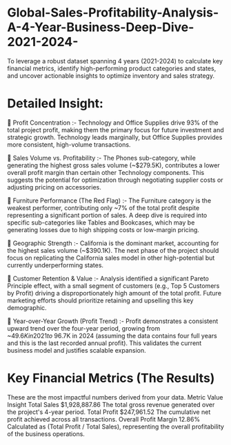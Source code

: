 # Global-Sales-Profitability-Analysis-A-4-Year-Business-Deep-Dive-2021-2024-
To leverage a robust dataset spanning 4 years (2021-2024) to calculate key financial metrics, identify high-performing product categories and states, and uncover actionable insights to optimize inventory and sales strategy.


# Detailed Insight:

	Profit Concentration :- Technology and Office Supplies drive 93% of the total project profit, making them the primary focus for future investment and strategic growth. Technology leads marginally, but Office Supplies provides more consistent, high-volume transactions.

	Sales Volume vs. Profitability :-	The Phones sub-category, while generating the highest gross sales volume (~$279.5K), contributes a lower overall profit margin than certain other Technology components. This suggests the potential for optimization through negotiating supplier costs or adjusting pricing on accessories.

	Furniture Performance (The Red Flag) :- The Furniture category is the weakest performer, contributing only ~7% of the total profit despite representing a significant portion of sales. A deep dive is required into specific sub-categories like Tables and Bookcases, which may be generating losses due to high shipping costs or low-margin pricing.

	Geographic Strength :- California is the dominant market, accounting for the highest sales volume (~$390.1K). The next phase of the project should focus on replicating the California sales model in other high-potential but currently underperforming states.

	Customer Retention & Value :- Analysis identified a significant Pareto Principle effect, with a small segment of customers (e.g., Top 5 Customers by Profit) driving a disproportionately high amount of the total profit. Future marketing efforts should prioritize retaining and upselling this key demographic.

	Year-over-Year Growth (Profit Trend) :- Profit demonstrates a consistent upward trend over the four-year period, growing from ~$49.6K in 2021 to ~$96.7K in 2024 (assuming the data contains four full years and this is the last recorded annual profit). This validates the current business model and justifies scalable expansion.


# Key Financial Metrics (The Results)
These are the most impactful numbers derived from your data.
  Metric    	                  Value            	                        Insight
Total Sales	               $1,928,887.86	      The total gross revenue generated over the project's 4-year period.
Total Profit	             $247,961.52        	The cumulative net profit achieved across all transactions.
Overall Profit Margin	     12.86%	              Calculated as (Total Profit / Total Sales), representing the overall profitability of the business operations.

